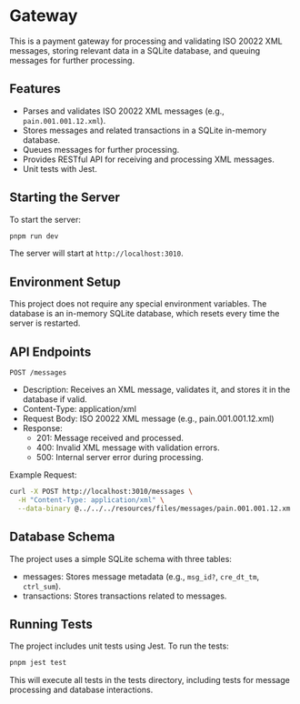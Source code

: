 # Gateway

This is a payment gateway for processing and validating ISO 20022 XML messages, storing relevant data in a SQLite database, and queuing messages for further processing.

## Features

- Parses and validates ISO 20022 XML messages (e.g., `pain.001.001.12.xml`).
- Stores messages and related transactions in a SQLite in-memory database.
- Queues messages for further processing.
- Provides RESTful API for receiving and processing XML messages.
- Unit tests with Jest.

## Starting the Server

To start the server:

```bash
pnpm run dev
```

The server will start at `http://localhost:3010`.

## Environment Setup

This project does not require any special environment variables. The database is an in-memory SQLite database, which resets every time the server is restarted.

## API Endpoints

`POST /messages`

- Description: Receives an XML message, validates it, and stores it in the database if valid.
- Content-Type: application/xml
- Request Body: ISO 20022 XML message (e.g., pain.001.001.12.xml)
- Response:
  - 201: Message received and processed.
  - 400: Invalid XML message with validation errors.
  - 500: Internal server error during processing.

Example Request:

```bash
curl -X POST http://localhost:3010/messages \
  -H "Content-Type: application/xml" \
  --data-binary @../../../resources/files/messages/pain.001.001.12.xm
```

## Database Schema

The project uses a simple SQLite schema with three tables:

- messages: Stores message metadata (e.g., `msg_id?`, `cre_dt_tm`, `ctrl_sum`).
- transactions: Stores transactions related to messages.

## Running Tests

The project includes unit tests using Jest. To run the tests:

```bash
pnpm jest test
```

This will execute all tests in the tests directory, including tests for message processing and database interactions.
